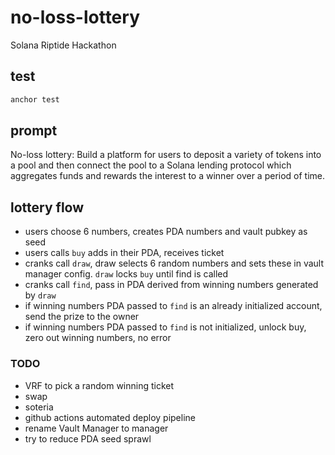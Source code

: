 # no-loss-lottery

Solana Riptide Hackathon

## test

```bash
anchor test
```

## prompt

No-loss lottery: Build a platform for users to deposit a variety of tokens into a pool and then connect the pool to a Solana lending protocol which aggregates funds and rewards the interest to a winner over a period of time.


## lottery flow

- users choose 6 numbers, creates PDA numbers and vault pubkey as seed
- users calls `buy` adds in their PDA, receives ticket
- cranks call `draw`, draw selects 6 random numbers and sets these in vault manager config. `draw` locks `buy` until find is called
- cranks call `find`, pass in PDA derived from winning numbers generated by `draw`
- if winning numbers PDA passed to `find` is an already initialized account, send the prize to the owner
- if winning numbers PDA passed to `find` is not initialized, unlock buy, zero out winning numbers, no error

### TODO

- VRF to pick a random winning ticket
- swap
- soteria
- github actions automated deploy pipeline
- rename Vault Manager to manager
- try to reduce PDA seed sprawl
